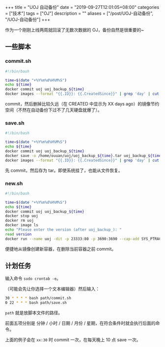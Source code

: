+++
title = "UOJ 自动备份"
date = "2019-09-27T12:01:05+08:00"
categories = ["技术"]
tags = ["OJ"]
description = ""
aliases = ["/post/UOJ-自动备份", "/UOJ-自动备份"]
+++


作为一个刚刚上线两周就回滚了无数次数据的 OJ，备份自然是很重要的~

<!--more-->

## 一些脚本

### commit.sh

```bash
#!/bin/bash

time=$(date "+%Y%m%d%H%M%S")
echo ${time}
docker commit uoj uoj_backup_${time}
docker images --format "{{.ID}}: {{.CreatedSince}}" | grep 'day' | cut -d : -f 1 | xargs docker image rm
```

commit，然后删掉比较久远（在 CREATED 中显示为 XX days ago）的镜像节约空间（不然在自动备份下过不了几天硬盘就爆了）。

### save.sh

```bash
#!/bin/bash

time=$(date "+%Y%m%d%H%M%S")
echo ${time}
docker commit uoj uoj_backup_${time}
docker save -o /home/ouuan/uoj/uoj_backup_${time}.tar uoj_backup_${time}
docker images --format "{{.ID}}: {{.CreatedSince}}" | grep 'day' | cut -d : -f 1 | xargs docker image rm
```

先 commit，然后存为 tar。即使系统挂了，也能从文件恢复。

### new.sh

```bash
#!/bin/bash

time=$(date "+%Y%m%d%H%M%S")
echo ${time}
docker commit uoj uoj_backup_${time}
docker stop uoj
docker rm uoj
docker image ls
echo "Please enter the version (after uoj_backup_): "
read version
docker run --name uoj -dit -p 23333:80 -p 3690:3690 --cap-add SYS_PTRACE "uoj_backup_$version"
```

便捷地从镜像创建新容器，在删除当前容器之前 commit。

## 计划任务

输入命令 `sudo crontab -e`。

（可能会先让你选择一个文本编辑器）然后输入：

```bash
30 * * * * bash path/commit.sh
0 22 * * * bash path/save.sh
```

`path` 就是放脚本文件的路径。

前面五项分别是 分钟 / 小时 / 日期 / 月份 / 星期，在符合条件时就会执行后面的命令。

上面的例子会在 `xx:30` 时 commit 一次，在每天晚上 10 点 save 一次。